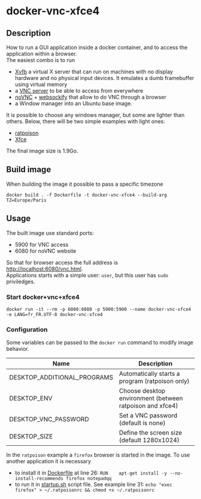 # docker-vnc-xfce4

## Description

How to run a GUI application inside a docker container, and to access the application within a browser.  
The easiest combo is to run 
- [Xvfb](https://www.x.org/releases/X11R7.6/doc/man/man1/Xvfb.1.xhtml) a virtual X server that can run on machines with no display hardware and no physical input devices. It emulates a dumb framebuffer using virtual memory
- a [VNC server](https://github.com/LibVNC/x11vnc) to be able to access from everywhere
- [noVNC](https://github.com/novnc/noVNC) + [websockify](https://github.com/novnc/websockify) that allow to do VNC through a browser
- a Window manager
into an Ubuntu base image.

It is possible to choose any windows manager, but some are lighter than others. Below, there will be two simple examples with light ones:
- [ratpoison](http://www.nongnu.org/ratpoison/)
- [Xfce](https://www.xfce.org/)

The final image size is 1.9Go.

## Build image

When building the image it possible to pass a specific timezone

    docker build . -f Dockerfile -t docker-vnc-xfce4 --build-arg TZ=Europe/Paris

## Usage

The built image use standard ports:
- 5900 for VNC access
- 6080 for noVNC website

So that for browser access the full address is [http://localhost:6080/vnc.html](http://localhost:6080/vnc.html).  
Applications starts with a simple user: `user`, but this user has `sudo` priviledges.  

### Start docker+vnc+xfce4

    docker run -it --rm -p 6080:6080 -p 5900:5900 --name docker-vnc-xfce4 -e LANG=fr_FR.UTF-8 docker-vnc-xfce4

### Configuration

Some variables can be passed to the `docker run` command to modify image behavior.

| Name                         | Description                                              |
| ---------------------------- | ---------------------------------------------------------|
| DESKTOP_ADDITIONAL_PROGRAMS  | Automatically starts a program (ratpoison only)          |
| DESKTOP_ENV                  | Choose desktop environment (between ratpoison and xfce4) |
| DESKTOP_VNC_PASSWORD         | Set a VNC password (default is none)                     |
| DESKTOP_SIZE                 | Define the screen size (default 1280x1024)               |

In the `ratpoison` example a `firefox` browser is started in the image. To use another application it is necessary 

- to install it in [Dockerfile](Dockerfile) at line 26: `RUN	apt-get install -y --no-install-recommends firefox notepadqq`
- to run it in [startup.sh](startup.sh) script file. See example line 31: `echo "exec firefox" > ~/.ratpoisonrc && chmod +x ~/.ratpoisonrc`
